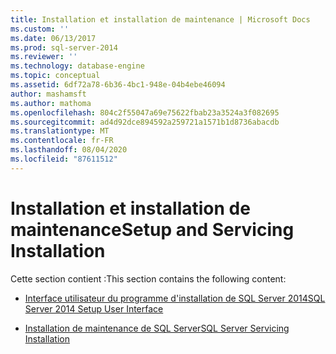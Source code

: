 ```yaml
---
title: Installation et installation de maintenance | Microsoft Docs
ms.custom: ''
ms.date: 06/13/2017
ms.prod: sql-server-2014
ms.reviewer: ''
ms.technology: database-engine
ms.topic: conceptual
ms.assetid: 6df72a78-6b36-4bc1-948e-04b4ebe46094
author: mashamsft
ms.author: mathoma
ms.openlocfilehash: 804c2f55047a69e75622fbab23a3524a3f082695
ms.sourcegitcommit: ad4d92dce894592a259721a1571b1d8736abacdb
ms.translationtype: MT
ms.contentlocale: fr-FR
ms.lasthandoff: 08/04/2020
ms.locfileid: "87611512"
---
```

# <a name="setup-and-servicing-installation"></a><span data-ttu-id="4acf0-102">Installation et installation de maintenance</span><span class="sxs-lookup"><span data-stu-id="4acf0-102">Setup and Servicing Installation</span></span>
  <span data-ttu-id="4acf0-103">Cette section contient :</span><span class="sxs-lookup"><span data-stu-id="4acf0-103">This section contains the following content:</span></span>  
  
-   [<span data-ttu-id="4acf0-104">Interface utilisateur du programme d'installation de SQL Server 2014</span><span class="sxs-lookup"><span data-stu-id="4acf0-104">SQL Server 2014 Setup User Interface</span></span>](../../../2014/sql-server/install/sql-server-2014-setup-user-interface.md)  
  
-   [<span data-ttu-id="4acf0-105">Installation de maintenance de SQL Server</span><span class="sxs-lookup"><span data-stu-id="4acf0-105">SQL Server Servicing Installation</span></span>](../../../2014/sql-server/install/sql-server-servicing-installation.md)  
  
  
